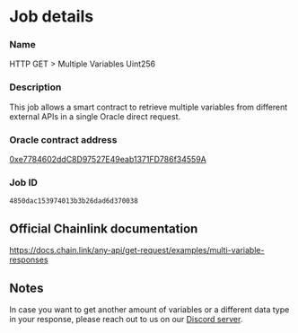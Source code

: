 # Job details

### Name
HTTP GET > Multiple Variables Uint256
### Description
This job allows a smart contract to retrieve multiple variables from different external APIs in a single Oracle direct request.
### Oracle contract address
[0xe7784602ddC8D97527E49eab1371FD786f34559A](https://goerli.etherscan.io/address/0xe7784602ddC8D97527E49eab1371FD786f34559A)
### Job ID
`4850dac153974013b3b26dad6d370038`

## Official Chainlink documentation
https://docs.chain.link/any-api/get-request/examples/multi-variable-responses

## Notes
In case you want to get another amount of variables or a different data type in your response, please reach out to us on our [Discord server](https://discord.com/invite/xRWKtpjA9F).
